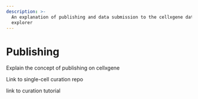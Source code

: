 ```yaml
---
description: >-
  An explanation of publishing and data submission to the cellxgene data
  explorer
---
```


# Publishing



Explain the concept of publishing on cellxgene

Link to single-cell curation repo

link to curation tutorial



